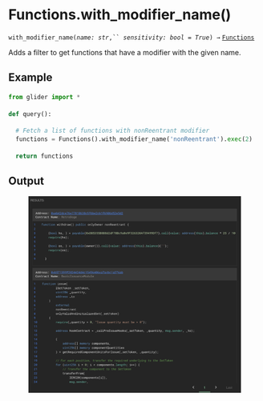 # Functions.with\_modifier\_name()

`with_modifier_name(`_`name: str`_`,`` `_`sensitivity: bool = True`_`) →` [`Functions`](./)

Adds a filter to get functions that have a modifier with the given name.

## Example

```python
from glider import *

def query():
  
  # Fetch a list of functions with nonReentrant modifier
  functions = Functions().with_modifier_name('nonReentrant').exec(2)

  return functions
```

## Output

<figure><img src="../../../.gitbook/assets/image (4) (1) (1) (1) (1) (1) (1) (1) (1) (1) (1).png" alt=""><figcaption></figcaption></figure>
